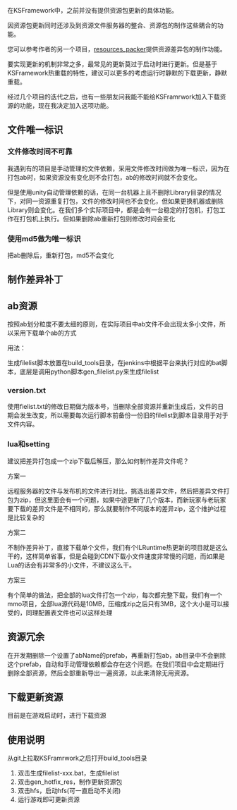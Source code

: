 
在KSFramework中，之前并没有提供资源包更新的具体功能。

因资源包更新同时还涉及到资源文件服务器的整合、资源包的制作这些耦合的功能。

您可以参考作者的另一个项目，[resources_packer](https://github.com/mr-kelly/resources_packer)提供资源差异包的制作功能。

要实现更新的机制非常之多，最常见的更新莫过于启动时进行更新。但是基于KSFramework热重载的特性，建议可以更多的考虑运行时静默的下载更新，静默重载。

经过几个项目的迭代之后，也有一些朋友问我能不能给KSFramrwork加入下载资源的功能，现在我决定加入这项功能。

## 文件唯一标识

### 文件修改时间不可靠

我遇到有的项目是手动管理的文件依赖，采用文件修改时间做为唯一标识，因为在打包ab时，如果资源没有变化则不会打包，ab的修改时间就不会变化。

但是使用unity自动管理依赖的话，在同一台机器上且不删除Library目录的情况下，对同一资源重复打包，文件的修改时间也不会变化，但如果更换机器或删除Library则会变化。在我们多个实际项目中，都是会有一台稳定的打包机，打包工作在打包机上执行。但如果删除ab重新打包则修改时间会变化

### 使用md5做为唯一标识

把ab删除后，重新打包，md5不会变化



## 制作差异补丁

## ab资源

按照ab划分粒度不要太细的原则，在实际项目中ab文件不会出现太多小文件，所以采用下载单个ab的方式

用法：

生成filelist脚本放置在build_tools目录，在jenkins中根据平台来执行对应的bat脚本，底层是调用python脚本gen_filelist.py来生成filelist

### version.txt

使用fielist.txt的修改日期做为版本号，当删除全部资源并重新生成后，文件的日期会发生改变，所以需要每次运行脚本前备份一份旧的filelist到脚本目录用于对于文件内容。



### lua和setting

建议把差异打包成一个zip下载后解压，那么如何制作差异文件呢？

方案一

远程服务器的文件与发布机的文件进行对比，挑选出差异文件，然后把差异文件打包为zip，但这里面会有一个问题，如果中途更新了几个版本，而新玩家与老玩家要下载的差异文件是不相同的，那么就要制作不同版本的差异zip，这个维护过程是比较复杂的

方案二

不制作差异补丁，直接下载单个文件，我们有个ILRuntime热更新的项目就是这么干的，这样简单省事，但是会碰到CDN下载小文件速度非常慢的问题，而如果是Lua的话会有非常多的小文件，不建议这么干。

方案三

有个简单的做法，把全部的lua文件打包一个zip，每次都完整下载，我们有一个mmo项目，全部lua源代码是10MB，压缩成zip之后只有3MB，这个大小是可以接受的，同理配置表文件也可以这样处理

## 资源冗余

在开发期删除一个设置了abName的prefab，再重新打包ab，ab目录中不会删除这个prefab，自动和手动管理依赖都会存在这个问题。在我们项目中会定期进行删除全部资源，然后全部重新导出一遍资源，以此来清除无用资源。

## 下载更新资源

目前是在游戏启动时，进行下载资源



## 使用说明

从git上拉取KSFramrwork之后打开build_tools目录

1. 双击生成filelist-xxx.bat，生成filelist
2. 双击gen_hotfix_res，制作更新资源包
3. 双击hfs，启动hfs(可一直启动不关闭)
4. 运行游戏即可更新资源